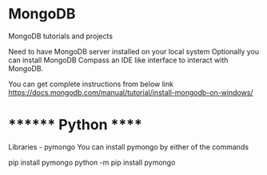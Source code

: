 # MongoDB
 MongoDB tutorials and projects

 Need to have MongoDB server installed on your local system
 Optionally you can install MongoDB Compass an IDE like interface to interact with MongoDB.
 
You can get complete instructions from below link
https://docs.mongodb.com/manual/tutorial/install-mongodb-on-windows/

# ****** Python **** 
Libraries - pymongo
You can install pymongo by either of the commands

pip install pymongo
python -m pip install pymongo


